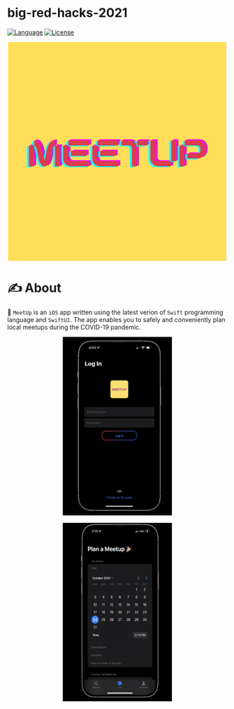# big-red-hacks-2021
[![Language](https://img.shields.io/badge/Language-Swift_5-orange.svg)]()
[![License](https://img.shields.io/badge/License-MIT-blue.svg)]()


<p align="center">
  <img width="500" height="500" src="meetup_500x500.png">
</p>

# ✍️ About 
🎊 `MeetUp` is an `iOS` app written using the latest verion of `Swift` programming language and `SwiftUI`. The app enables you to safely and conveniently plan local meetups during the COVID-19 pandemic.  

<p align="center">
  <img width="250" height="408" src="log-in.png">
</p>

<p align="center">
  <img width="250" height="408" src="plan.png">
</p>
